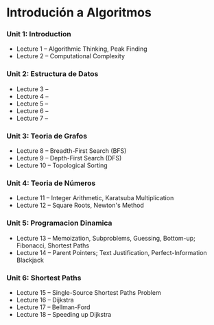 # Introdución a Algoritmos
### Unit 1: Introduction
- Lecture 1 – Algorithmic Thinking, Peak Finding
- Lecture 2 – Computational Complexity
### Unit 2: Estructura de Datos
- Lecture 3 –
- Lecture 4 –
- Lecture 5 –
- Lecture 6 –
- Lecture 7 –
### Unit 3: Teoria de Grafos
- Lecture 8 – Breadth-First Search (BFS)
- Lecture 9 – Depth-First Search (DFS)
- Lecture 10 – Topological Sorting
### Unit 4: Teoria de Números
- Lecture 11 – Integer Arithmetic, Karatsuba Multiplication
- Lecture 12 – Square Roots, Newton's Method
### Unit 5: Programacion Dinamica 
- Lecture 13 – Memoization, Subproblems, Guessing, Bottom-up; Fibonacci, Shortest Paths
- Lecture 14 – Parent Pointers; Text Justification, Perfect-Information Blackjack
### Unit 6: Shortest Paths
- Lecture 15 – Single-Source Shortest Paths Problem
- Lecture 16 – Dijkstra
- Lecture 17 – Bellman-Ford 
- Lecture 18 – Speeding up Dijkstra
